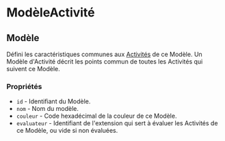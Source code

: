 # ModèleActivité

## Modèle

Défini les caractéristiques communes aux [Activités](./Activité.md) de ce Modèle.
Un Modèle d'Activité décrit les points commun de toutes les Activités qui suivent ce Modèle.

### Propriétés

 * `id` - Identifiant du Modèle.
 * `nom` - Nom du modèle.
 * `couleur` - Code hexadécimal de la couleur de ce Modèle.
 * `evaluateur` - Identifiant de l'extension qui sert à évaluer les Activités de ce Modèle, ou vide si non évaluées.